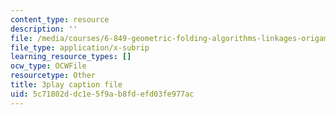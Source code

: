 ```yaml
---
content_type: resource
description: ''
file: /media/courses/6-849-geometric-folding-algorithms-linkages-origami-polyhedra-fall-2012/5c71802ddc1e5f9ab8fdefd03fe977ac_7RrVVji3pH8.vtt
file_type: application/x-subrip
learning_resource_types: []
ocw_type: OCWFile
resourcetype: Other
title: 3play caption file
uid: 5c71802d-dc1e-5f9a-b8fd-efd03fe977ac
---
```

